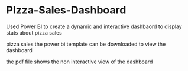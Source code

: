 # PIzza-Sales-Dashboard
Used Power BI to create a dynamic and interactive dashbaord to display stats about pizza sales 


pizza sales the power bi template can be downloaded to view the dashboard

the pdf file shows the non interactive view of the dashboard
